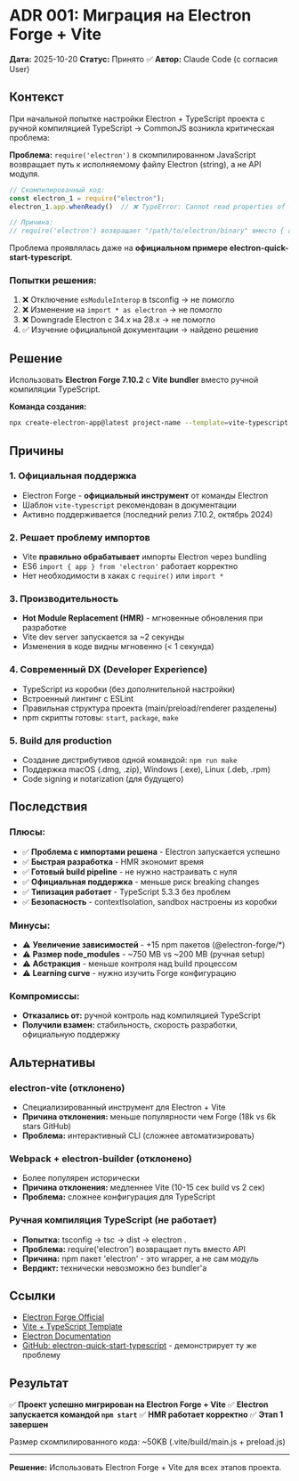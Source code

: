 # ADR 001: Миграция на Electron Forge + Vite

**Дата:** 2025-10-20
**Статус:** Принято ✅
**Автор:** Claude Code (с согласия User)

## Контекст

При начальной попытке настройки Electron + TypeScript проекта с ручной компиляцией TypeScript → CommonJS возникла критическая проблема:

**Проблема:** `require('electron')` в скомпилированном JavaScript возвращает путь к исполняемому файлу Electron (string), а не API модуля.

```javascript
// Скомпилированный код:
const electron_1 = require("electron");
electron_1.app.whenReady()  // ❌ TypeError: Cannot read properties of undefined

// Причина:
// require('electron') возвращает "/path/to/electron/binary" вместо { app, BrowserWindow, ... }
```

Проблема проявлялась даже на **официальном примере electron-quick-start-typescript**.

### Попытки решения:
1. ❌ Отключение `esModuleInterop` в tsconfig → не помогло
2. ❌ Изменение на `import * as electron` → не помогло
3. ❌ Downgrade Electron с 34.x на 28.x → не помогло
4. ✅ Изучение официальной документации → найдено решение

## Решение

Использовать **Electron Forge 7.10.2** с **Vite bundler** вместо ручной компиляции TypeScript.

**Команда создания:**
```bash
npx create-electron-app@latest project-name --template=vite-typescript
```

## Причины

### 1. Официальная поддержка
- Electron Forge - **официальный инструмент** от команды Electron
- Шаблон `vite-typescript` рекомендован в документации
- Активно поддерживается (последний релиз 7.10.2, октябрь 2024)

### 2. Решает проблему импортов
- Vite **правильно обрабатывает** импорты Electron через bundling
- ES6 `import { app } from 'electron'` работает корректно
- Нет необходимости в хаках с `require()` или `import *`

### 3. Производительность
- **Hot Module Replacement (HMR)** - мгновенные обновления при разработке
- Vite dev server запускается за ~2 секунды
- Изменения в коде видны мгновенно (< 1 секунда)

### 4. Современный DX (Developer Experience)
- TypeScript из коробки (без дополнительной настройки)
- Встроенный линтинг с ESLint
- Правильная структура проекта (main/preload/renderer разделены)
- npm скрипты готовы: `start`, `package`, `make`

### 5. Build для production
- Создание дистрибутивов одной командой: `npm run make`
- Поддержка macOS (.dmg, .zip), Windows (.exe), Linux (.deb, .rpm)
- Code signing и notarization (для будущего)

## Последствия

### Плюсы:
- ✅ **Проблема с импортами решена** - Electron запускается успешно
- ✅ **Быстрая разработка** - HMR экономит время
- ✅ **Готовый build pipeline** - не нужно настраивать с нуля
- ✅ **Официальная поддержка** - меньше риск breaking changes
- ✅ **Типизация работает** - TypeScript 5.3.3 без проблем
- ✅ **Безопасность** - contextIsolation, sandbox настроены из коробки

### Минусы:
- ⚠️ **Увеличение зависимостей** - +15 npm пакетов (@electron-forge/*)
- ⚠️ **Размер node_modules** - ~750 MB vs ~200 MB (ручная setup)
- ⚠️ **Абстракция** - меньше контроля над build процессом
- ⚠️ **Learning curve** - нужно изучить Forge конфигурацию

### Компромиссы:
- **Отказались от:** ручной контроль над компиляцией TypeScript
- **Получили взамен:** стабильность, скорость разработки, официальную поддержку

## Альтернативы

### electron-vite (отклонено)
- Специализированный инструмент для Electron + Vite
- **Причина отклонения:** меньше популярности чем Forge (18k vs 6k stars GitHub)
- **Проблема:** интерактивный CLI (сложнее автоматизировать)

### Webpack + electron-builder (отклонено)
- Более популярен исторически
- **Причина отклонения:** медленнее Vite (10-15 сек build vs 2 сек)
- **Проблема:** сложнее конфигурация для TypeScript

### Ручная компиляция TypeScript (не работает)
- **Попытка:** tsconfig → tsc → dist → electron .
- **Проблема:** require('electron') возвращает путь вместо API
- **Причина:** npm пакет 'electron' - это wrapper, а не сам модуль
- **Вердикт:** технически невозможно без bundler'а

## Ссылки

- [Electron Forge Official](https://www.electronforge.io/)
- [Vite + TypeScript Template](https://www.electronforge.io/templates/vite-+-typescript)
- [Electron Documentation](https://www.electronjs.org/)
- [GitHub: electron-quick-start-typescript](https://github.com/electron/electron-quick-start-typescript) - демонстрирует ту же проблему

## Результат

✅ **Проект успешно мигрирован на Electron Forge + Vite**
✅ **Electron запускается командой `npm start`**
✅ **HMR работает корректно**
✅ **Этап 1 завершен**

Размер скомпилированного кода: ~50KB (.vite/build/main.js + preload.js)

---

**Решение:** Использовать Electron Forge + Vite для всех этапов проекта.
